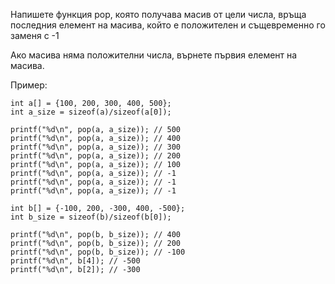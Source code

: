 Напишете функция pop, която получава масив от цели числа, връща последния елемент на масива, който е положителен и същевременно го заменя с -1

Ако масива няма положителни числа, върнете първия елемент на масива.

Пример:

```
int a[] = {100, 200, 300, 400, 500};
int a_size = sizeof(a)/sizeof(a[0]);

printf("%d\n", pop(a, a_size)); // 500
printf("%d\n", pop(a, a_size)); // 400
printf("%d\n", pop(a, a_size)); // 300
printf("%d\n", pop(a, a_size)); // 200
printf("%d\n", pop(a, a_size)); // 100
printf("%d\n", pop(a, a_size)); // -1
printf("%d\n", pop(a, a_size)); // -1
printf("%d\n", pop(a, a_size)); // -1

int b[] = {-100, 200, -300, 400, -500};
int b_size = sizeof(b)/sizeof(b[0]);

printf("%d\n", pop(b, b_size)); // 400
printf("%d\n", pop(b, b_size)); // 200
printf("%d\n", pop(b, b_size)); // -100
printf("%d\n", b[4]); // -500
printf("%d\n", b[2]); // -300
```
